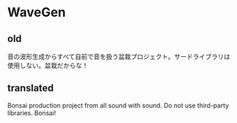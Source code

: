 # WaveGen
## old
音の波形生成からすべて自前で音を扱う盆栽プロジェクト。サードライブラリは使用しない。盆栽だからな！
## translated
Bonsai production project from all sound with sound. Do not use third-party libraries. Bonsai!
